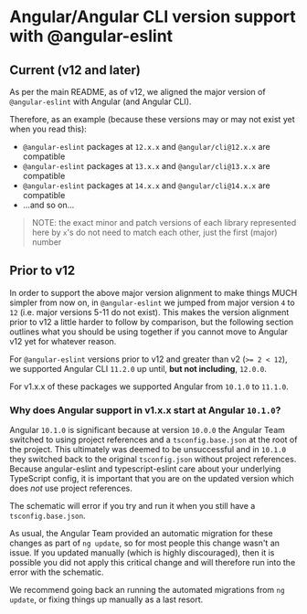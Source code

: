 # Angular/Angular CLI version support with @angular-eslint

## Current (v12 and later)

As per the main README, as of v12, we aligned the major version of `@angular-eslint` with Angular (and Angular CLI).

Therefore, as an example (because these versions may or may not exist yet when you read this):

- `@angular-eslint` packages at `12.x.x` and `@angular/cli@12.x.x` are compatible
- `@angular-eslint` packages at `13.x.x` and `@angular/cli@13.x.x` are compatible
- `@angular-eslint` packages at `14.x.x` and `@angular/cli@14.x.x` are compatible
- ...and so on...

> NOTE: the exact minor and patch versions of each library represented here by `x`'s do not need to match each other, just the first (major) number

## Prior to v12

In order to support the above major version alignment to make things MUCH simpler from now on, in `@angular-eslint` we jumped from major version `4` to `12` (i.e. major versions 5-11 do not exist). This makes the version alignment prior to v12 a little harder to follow by comparison, but the following section outlines what you should be using together if you cannot move to Angular v12 yet for whatever reason.

For `@angular-eslint` versions prior to v12 and greater than v2 (`>= 2 < 12`), we supported Angular CLI `11.2.0` up until, **but not including**, `12.0.0`.

For v1.x.x of these packages we supported Angular from `10.1.0` to `11.1.0`.

### Why does Angular support in v1.x.x start at Angular `10.1.0`?

Angular `10.1.0` is significant because at version `10.0.0` the Angular Team switched to using project references and a `tsconfig.base.json` at the root of the project. This ultimately was deemed to be unsuccessful and in `10.1.0` they switched back to the original `tsconfig.json` without project references. Because angular-eslint and typescript-eslint care about your underlying TypeScript config, it is important that you are on the updated version which does _not_ use project references.

The schematic will error if you try and run it when you still have a `tsconfig.base.json`.

As usual, the Angular Team provided an automatic migration for these changes as part of `ng update`, so for most people this change wasn't an issue. If you updated manually (which is highly discouraged), then it is possible you did not apply this critical change and will therefore run into the error with the schematic.

We recommend going back an running the automated migrations from `ng update`, or fixing things up manually as a last resort.
